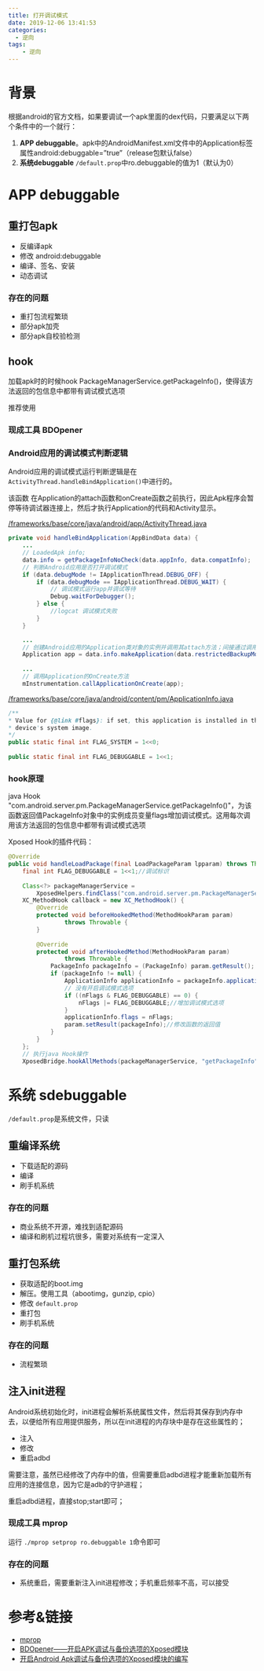 ```yaml
---
title: 打开调试模式
date: 2019-12-06 13:41:53
categories:
  - 逆向
tags:
	- 逆向
---
```


# 背景

根据android的官方文档，如果要调试一个apk里面的dex代码，只要满足以下两个条件中的一个就行：

1. **APP debuggable**。apk中的AndroidManifest.xml文件中的Application标签属性android:debuggable=”true”（release包默认false）
2. **系统debuggable** `/default.prop`中ro.debuggable的值为1（默认为0）


# APP debuggable

## 重打包apk

- 反编译apk
- 修改 android:debuggable
- 编译、签名、安装
- 动态调试

### 存在的问题

- 重打包流程繁琐
- 部分apk加壳
- 部分apk自校验检测

## hook

加载apk时的时候hook PackageManagerService.getPackageInfo()，使得该方法返回的包信息中都带有调试模式选项

推荐使用

### 现成工具 BDOpener

### Android应用的调试模式判断逻辑

Android应用的调试模式运行判断逻辑是在`ActivityThread.handleBindApplication()`中进行的。

该函数 在Application的attach函数和onCreate函数之前执行，因此Apk程序会暂停等待调试器连接上，然后才执行Application的代码和Activity显示。

[/frameworks/base/core/java/android/app/ActivityThread.java](http://androidxref.com/4.4.4_r1/xref/frameworks/base/core/java/android/app/ActivityThread.java)

```java
private void handleBindApplication(AppBindData data) {
	...
	// LoadedApk info;	
	data.info = getPackageInfoNoCheck(data.appInfo, data.compatInfo);
    // 判断Android应用是否打开调试模式
    if (data.debugMode != IApplicationThread.DEBUG_OFF) {
        if (data.debugMode == IApplicationThread.DEBUG_WAIT) {
            // 调试模式运行app并调试等待
            Debug.waitForDebugger(); 
        } else {
            //logcat 调试模式失败        
        }
    }

	...
	// 创建Android应用的Application类对象的实例并调用其attach方法；间接通过调用attach方法调用Android应用的attachBaseContext方法
    Application app = data.info.makeApplication(data.restrictedBackupMode, null);
	
	...
	// 调用Application的OnCreate方法
	mInstrumentation.callApplicationOnCreate(app);
```

[/frameworks/base/core/java/android/content/pm/ApplicationInfo.java](http://androidxref.com/4.4.4_r1/xref/frameworks/base/core/java/android/content/pm/ApplicationInfo.java)

```java
/**
* Value for {@link #flags}: if set, this application is installed in the
* device's system image.
*/
public static final int FLAG_SYSTEM = 1<<0;
   
public static final int FLAG_DEBUGGABLE = 1<<1;
```

### hook原理

java Hook "com.android.server.pm.PackageManagerService.getPackageInfo()"，为该函数返回值PackageInfo对象中的实例成员变量flags增加调试模式。这用每次调用该方法返回的包信息中都带有调试模式选项

Xposed Hook的插件代码：

```java
@Override
public void handleLoadPackage(final LoadPackageParam lpparam) throws Throwable {
	final int FLAG_DEBUGGABLE = 1<<1;//调试标识
	
	Class<?> packageManagerService = 
	    XposedHelpers.findClass("com.android.server.pm.PackageManagerService", lpparam.classLoader);
	XC_MethodHook callback = new XC_MethodHook() {
		@Override
		protected void beforeHookedMethod(MethodHookParam param)
				throws Throwable {
		}
 
		@Override
		protected void afterHookedMethod(MethodHookParam param)
				throws Throwable {
			PackageInfo packageInfo = (PackageInfo) param.getResult();
			if (packageInfo != null) {
				ApplicationInfo applicationInfo = packageInfo.applicationInfo;
				// 没有开启调试模式选项
				if ((nFlags & FLAG_DEBUGGABLE) == 0) {
					nFlags |= FLAG_DEBUGGABLE;//增加调试模式选项
				}
				applicationInfo.flags = nFlags;
				param.setResult(packageInfo);//修改函数的返回值
			}
		}
	};
	// 执行java Hook操作
	XposedBridge.hookAllMethods(packageManagerService, "getPackageInfo", callback);
```	

# 系统 sdebuggable

`/default.prop`是系统文件，只读

## 重编译系统

- 下载适配的源码
- 编译
- 刷手机系统

### 存在的问题

- 商业系统不开源，难找到适配源码
- 编译和刷机过程坑很多，需要对系统有一定深入

## 重打包系统

- 获取适配的boot.img
- 解压。使用工具（abootimg，gunzip, cpio）
- 修改 `default.prop`
- 重打包
- 刷手机系统

### 存在的问题

- 流程繁琐

## 注入init进程

Android系统初始化时，init进程会解析系统属性文件，然后将其保存到内存中去，以便给所有应用提供服务，所以在init进程的内存块中是存在这些属性的；

- 注入
- 修改
- 重启adbd

需要注意，虽然已经修改了内存中的值，但需要重启adbd进程才能重新加载所有应用的连接信息，因为它是adb的守护进程；

重启adbd进程，直接stop;start即可；

### 现成工具 mprop

运行 `./mprop setprop ro.debuggable 1`命令即可

### 存在的问题

- 系统重启，需要重新注入init进程修改；手机重启频率不高，可以接受

# 参考&链接

- [mprop](https://github.com/wpvsyou/mprop)
- [BDOpener——开启APK调试与备份选项的Xposed模块](https://security.tencent.com/index.php/opensource/detail/17)
- [开启Android Apk调试与备份选项的Xposed模块的编写](https://blog.csdn.net/qq1084283172/article/details/80963610)
